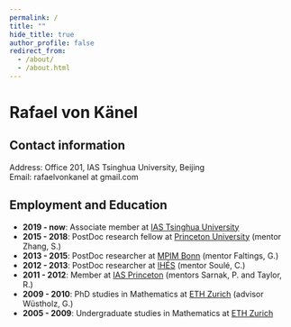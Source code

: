 ```yaml
---
permalink: /
title: ""
hide_title: true
author_profile: false
redirect_from: 
  - /about/
  - /about.html
---
```



# Rafael von K&auml;nel

## Contact information

Address: Office 201, IAS Tsinghua University, Beijing  
Email: rafaelvonkanel at gmail.com

## Employment and Education
- **2019 - now**: Associate member at [IAS Tsinghua University](https://www.ias.tsinghua.edu.cn/en/)
- **2015 - 2018**: PostDoc research fellow at [Princeton University](https://www.math.princeton.edu/) (mentor Zhang, S.)
- **2013 - 2015**: PostDoc researcher at [MPIM Bonn](https://www.mpim-bonn.mpg.de/) (mentor Faltings, G.)
- **2012 - 2013**: PostDoc researcher at [IH&Eacute;S](https://www.ihes.fr/en/) (mentor Soul&eacute;, C.)
- **2011 - 2012**: Member at [IAS Princeton](https://www.ias.edu/math) (mentors Sarnak, P. and Taylor, R.)
- **2009 - 2010**: PhD studies in Mathematics at [ETH Zurich](https://math.ethz.ch/) (advisor W&uuml;stholz, G.)
- **2005 - 2009**: Undergraduate studies in Mathematics at [ETH Zurich](https://math.ethz.ch/)

